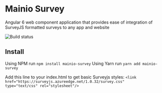 # Mainio Survey

Angular 6 web component application that provides ease of integration of SurveyJS formatted surveys to any app and website

![Build status](https://mainiocoproduction.visualstudio.com/_apis/public/build/definitions/8f3b2aa3-39a3-4734-88b5-e20e775f0672/5/badge)
## Install


Using NPM run `npm install mainio-survey` Using Yarn run `yarn add mainio-survey`

Add this line to your index.html to get basic Surveyjs styles: `<link href="https://surveyjs.azureedge.net/1.0.32/survey.css" type="text/css" rel="stylesheet"/>`



